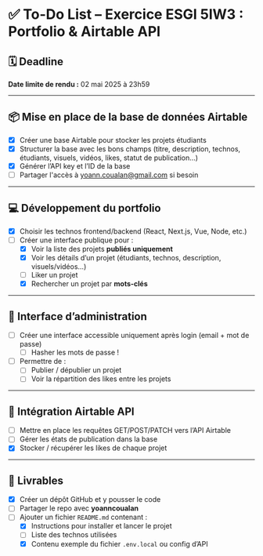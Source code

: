 # ✅ To-Do List – Exercice ESGI 5IW3 : Portfolio & Airtable API

## 🗓 Deadline
**Date limite de rendu :** 02 mai 2025 à 23h59

---

## 📦 Mise en place de la base de données Airtable
- [x] Créer une base Airtable pour stocker les projets étudiants
- [x] Structurer la base avec les bons champs (titre, description, technos, étudiants, visuels, vidéos, likes, statut de publication…)
- [x] Générer l’API key et l’ID de la base
- [ ] Partager l'accès à yoann.coualan@gmail.com si besoin

---

## 💻 Développement du portfolio
- [x] Choisir les technos frontend/backend (React, Next.js, Vue, Node, etc.)
- [ ] Créer une interface publique pour :
  - [x] Voir la liste des projets **publiés uniquement**
  - [x] Voir les détails d’un projet (étudiants, technos, description, visuels/vidéos…)
  - [ ] Liker un projet
  - [X] Rechercher un projet par **mots-clés**

---

## 🔐 Interface d’administration
- [ ] Créer une interface accessible uniquement après login (email + mot de passe)
  - [ ] Hasher les mots de passe !
- [ ] Permettre de :
  - [ ] Publier / dépublier un projet
  - [ ] Voir la répartition des likes entre les projets

---

## 🔗 Intégration Airtable API
- [ ] Mettre en place les requêtes GET/POST/PATCH vers l’API Airtable
- [ ] Gérer les états de publication dans la base
- [x] Stocker / récupérer les likes de chaque projet

---

## 📄 Livrables
- [x] Créer un dépôt GitHub et y pousser le code
- [ ] Partager le repo avec **yoanncoualan**
- [ ] Ajouter un fichier `README.md` contenant :
  - [x] Instructions pour installer et lancer le projet
  - [ ] Liste des technos utilisées
  - [x] Contenu exemple du fichier `.env.local` ou config d’API
